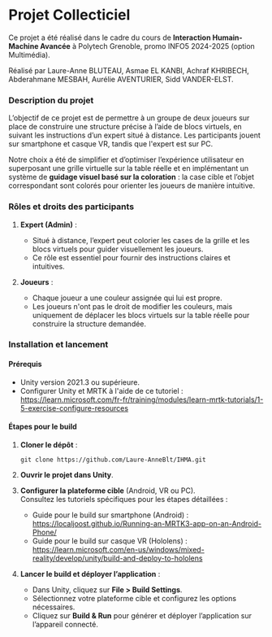 # Projet Collecticiel 

Ce projet a été réalisé dans le cadre du cours de **Interaction Humain-Machine Avancée** à Polytech Grenoble, promo INFO5 2024-2025 (option Multimédia).

Réalisé par Laure-Anne BLUTEAU, Asmae EL KANBI, Achraf KHRIBECH, Abderahmane MESBAH, Aurélie AVENTURIER, Sidd VANDER-ELST.

### Description du projet

L’objectif de ce projet est de permettre à un groupe de deux joueurs sur place de construire une structure précise à l’aide de blocs virtuels, en suivant les instructions d’un expert situé à distance. Les participants jouent sur smartphone et casque VR, tandis que l'expert est sur PC.

Notre choix a été de simplifier et d’optimiser l’expérience utilisateur en superposant une grille virtuelle sur la table réelle et en implémentant un système de **guidage visuel basé sur la coloration** : la case cible et l’objet correspondant sont colorés pour orienter les joueurs de manière intuitive.

### Rôles et droits des participants

1.  **Expert (Admin)** :
    
    -   Situé à distance, l’expert peut colorier les cases de la grille et les blocs virtuels pour guider visuellement les joueurs.
    -   Ce rôle est essentiel pour fournir des instructions claires et intuitives.
2.  **Joueurs** :
    
    -   Chaque joueur a une couleur assignée qui lui est propre.
    -   Les joueurs n'ont pas le droit de modifier les couleurs, mais uniquement de déplacer les blocs virtuels sur la table réelle pour construire la structure demandée.

### Installation et lancement

#### Prérequis

-   Unity version 2021.3 ou supérieure.
-  Configurer Unity et MRTK à l'aide de ce tutoriel : https://learn.microsoft.com/fr-fr/training/modules/learn-mrtk-tutorials/1-5-exercise-configure-resources

#### Étapes pour le build

1.  **Cloner le dépôt** :
    
    `git clone https://github.com/Laure-AnneBlt/IHMA.git` 
    
2.  **Ouvrir le projet dans Unity**.
3.  **Configurer la plateforme cible** (Android, VR ou PC).  
    Consultez les tutoriels spécifiques pour les étapes détaillées :
    -   Guide pour le build sur smartphone  (Android) : https://localjoost.github.io/Running-an-MRTK3-app-on-an-Android-Phone/
    -   Guide pour le build sur casque VR (Hololens) : https://learn.microsoft.com/en-us/windows/mixed-reality/develop/unity/build-and-deploy-to-hololens
4.  **Lancer le build et déployer l’application** :
    -   Dans Unity, cliquez sur **File > Build Settings**.
    -   Sélectionnez votre plateforme cible et configurez les options nécessaires.
    -   Cliquez sur **Build & Run** pour générer et déployer l’application sur l’appareil connecté.

